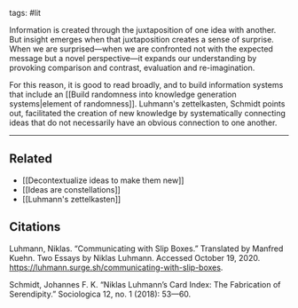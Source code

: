 tags: #lit 

Information is created through the juxtaposition of one idea with another. But insight emerges when that juxtaposition creates a sense of surprise. When we are surprised—when we are confronted not with the expected message but a novel perspective—it expands our understanding by provoking comparison and contrast, evaluation and re-imagination.

For this reason, it is good to read broadly, and to build information systems that include an [[Build randomness into knowledge generation systems|element of randomness]]. Luhmann's zettelkasten, Schmidt points out, facilitated the creation of new knowledge by systematically connecting ideas that do not necessarily have an obvious connection to one another.  

---
## Related
- [[Decontextualize ideas to make them new]]
- [[Ideas are constellations]]
- [[Luhmann's zettelkasten]]

## Citations
Luhmann, Niklas. “Communicating with Slip Boxes.” Translated by Manfred Kuehn. Two Essays by Niklas Luhmann. Accessed October 19, 2020. https://luhmann.surge.sh/communicating-with-slip-boxes.

Schmidt, Johannes F. K. “Niklas Luhmann’s Card Index: The Fabrication of Serendipity.” Sociologica 12, no. 1 (2018): 53—60.

